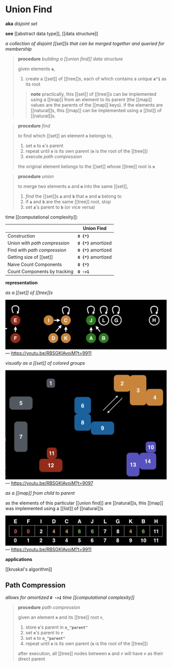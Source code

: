 # Union Find

**aka** _disjoint set_

**see** [[abstract data type]], [[data structure]]

_a collection of disjoint [[set]]s that can be merged together and queried for membership_

> **procedure** _building a [[union find]] data structure_
>
> given elements **`e`**,
>
> 1. create a [[set]] of [[tree]]s, each of which contains a unique **`e^i`** as its root
>
> > **note** practically, this [[set]] of [[tree]]s can be implemented using a [[map]] from an element to its parent (the [[map]] values are the parents of the [[map]] keys). if the elements are [[natural]]s, this [[map]] can be implemented using a [[list]] of [[natural]]s.

> **procedure** _find_
>
> to find which [[set]] an element **`n`** belongs to,
>
> 1. set **`n`** to **`n`**'s parent
> 2. repeat until **`n`** is its own parent (**`n`** is the root of the [[tree]])
> 3. execute _path compression_
>
> the original element belongs to the [[set]] whose [[tree]] root is **`n`**

> **procedure** _union_
>
> to merge two elements **`n`** and **`m`** into the same [[set]],
>
> 1. _find_ the [[set]]s **`a`** and **`b`** that **`n`** and **`m`** belong to
> 2. if **`a`** and **`b`** are the same [[tree]] root, stop
> 3. set **`a`**'s parent to **`b`** (or vice versa)

time [[computational complexity]]:

|                               | Union Find            |
| ----------------------------- | --------------------- |
| Construction                  | **`O {*}`**           |
| Union with _path compression_ | **`O {*}`** amortized |
| Find with _path compression_  | **`O {*}`** amortized |
| Getting size of [[set]]       | **`O {*}`** amortized |
| Naive Count Components        | **`O {*}`**           |
| Count Components by tracking  | **`O ->1`**           |

**representation**

_as a [[set]] of [[tree]]s_

![](20220914132818.png) &mdash; <https://youtu.be/RBSGKlAvoiM?t=9911>

_visually as a [[set]] of colored groups_

![](20220914132951.png) &mdash; <https://youtu.be/RBSGKlAvoiM?t=9097>

_as a [[map]] from child to parent_

as the elements of this particular [[union find]] are [[natural]]s, this [[map]] was implemented using a [[list]] of [[natural]]s

![](20220914133131.png) &mdash; <https://youtu.be/RBSGKlAvoiM?t=9911>

**applications**

[[kruskal's algorithm]]

## Path Compression

_allows for amortized **`O ->1`** time [[computational complexity]]_

> **procedure** _path compression_
>
> given an element **`n`** and its [[tree]] root **`r`**,
>
> 1. store **`n`**'s parent in **`n_"parent"`**
> 2. set **`n`**'s parent to **`r`**
> 3. set **`n`** to **`n_"parent"`**
> 4. repeat until **`n`** is its own parent (**`n`** is the root of the [[tree]])
>
> after execution, all [[tree]] nodes between **`n`** and **`r`** will have **`r`** as their direct parent
